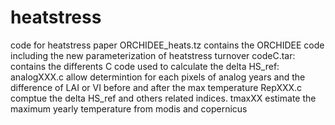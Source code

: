 # heatstress
code for heatstress paper
ORCHIDEE_heats.tz contains the ORCHIDEE code including the new parameterization of heatstress turnover
codeC.tar: contains the differents C code used to calculate the delta HS_ref: analogXXX.c allow determintion for each pixels of analog years and the difference of LAI or VI before and after the max temperature
RepXXX.c comptue the delta HS_ref and others related indices. tmaxXX estimate the maximum yearly temperature from modis and copernicus
